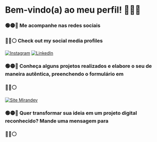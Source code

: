 # Bem-vindo(a) ao meu perfil! 👨🏼‍💻

### 🟢🟡🔵 Me acompanhe nas redes sociais 
### 🔵🔴⚪ Check out my social media profiles
[![Instagram](https://img.shields.io/badge/Instagram-E4405F?style=for-the-badge&logo=instagram&logoColor=white)](https://www.instagram.com/mirandev_tech/) [![LinkedIn](https://img.shields.io/badge/LinkedIn-0077B5?style=for-the-badge&logo=linkedin&logoColor=white)](https://www.linkedin.com/in/breno-miranda-a52587bb/)  

### 🟢🟡🔵 Conheça alguns projetos realizados e elabore o seu de maneira autêntica, preenchendo o formulário em
### 🔵🔴⚪ 
[![Site Mirandev](https://img.shields.io/badge/website-000000?style=for-the-badge&logo=About.me&logoColor=white)](https://www.mirandev.com.br/contato.html)  

### 🟢🟡🔵 Quer transformar sua ideia em um projeto digital reconhecido? Mande uma mensagem para
### 🔵🔴⚪
